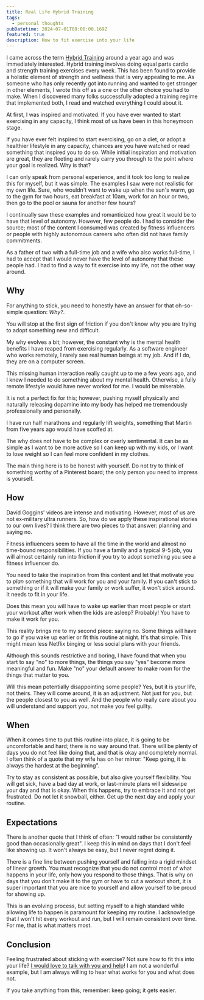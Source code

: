 ```yaml
---
title: Real Life Hybrid Training
tags:
  - personal thoughts
pubDatetime: 2024-07-01T08:00:00.169Z
featured: true
description: How to fit exercise into your life
---
```


I came across the term [Hybrid Training](https://www.health.harvard.edu/exercise-and-fitness/hybrid-exercise-training) around a year ago and was immediately interested. Hybrid training involves doing equal parts cardio and strength training exercises every week. This has been found to provide a holistic element of strength and wellness that is very appealing to me. As someone who has only recently got into running and wanted to get stronger in other elements, I wrote this off as a one or the other choice you had to make. When I discovered many folks successfully adopted a training regime that implemented both, I read and watched everything I could about it.

At first, I was inspired and motivated. If you have ever wanted to start exercising in any capacity, I think most of us have been in this honeymoon stage.

If you have ever felt inspired to start exercising, go on a diet, or adopt a healthier lifestyle in any capacity, chances are you have watched or read something that inspired you to do so. While initial inspiration and motivation are great, they are fleeting and rarely carry you through to the point where your goal is realized. Why is that?

I can only speak from personal experience, and it took too long to realize this for myself, but it was simple. The examples I saw were not realistic for my own life. Sure, who wouldn't want to wake up when the sun's warm, go to the gym for two hours, eat breakfast at 10am, work for an hour or two, then go to the pool or sauna for another few hours?

I continually saw these examples and romanticized how great it would be to have that level of autonomy. However, few people do. I had to consider the source; most of the content I consumed was created by fitness influencers or people with highly autonomous careers who often did not have family commitments.

As a father of two with a full-time job and a wife who also works full-time, I had to accept that I would never have the level of autonomy that these people had. I had to find a way to fit exercise into my life, not the other way around.

## Why

For anything to stick, you need to honestly have an answer for that oh-so-simple question: _Why?_.

You will stop at the first sign of friction if you don't know why you are trying to adopt something new and difficult.

My why evolves a bit; however, the constant why is the mental health benefits I have reaped from exercising regularly. As a software engineer who works remotely, I rarely see real human beings at my job. And if I do, they are on a computer screen.

This missing human interaction really caught up to me a few years ago, and I knew I needed to do something about my mental health. Otherwise, a fully remote lifestyle would have never worked for me. I would be miserable.

It is not a perfect fix for this; however, pushing myself physically and naturally releasing dopamine into my body has helped me tremendously professionally and personally.

I have run half marathons and regularly lift weights, something that Martin from five years ago would have scoffed at.

The why does not have to be complex or overly sentimental. It can be as simple as I want to be more active so I can keep up with my kids, or I want to lose weight so I can feel more confident in my clothes.

The main thing here is to be honest with yourself. Do not try to think of something worthy of a Pinterest board; the only person you need to impress is yourself.

## How

David Goggins' videos are intense and motivating. However, most of us are not ex-military ultra runners. So, how do we apply these inspirational stories to our own lives? I think there are two pieces to that answer: planning and saying no.

Fitness influencers seem to have all the time in the world and almost no time-bound responsibilities. If you have a family and a typical 9-5 job, you will almost certainly run into friction if you try to adopt something you see a fitness influencer do.

You need to take the inspiration from this content and let that motivate you to _plan_ something that will work for you and your family. If you can't stick to something or if it will make your family or work suffer, it won't stick around. It needs to fit in your life.

Does this mean you will have to wake up earlier than most people or start your workout after work when the kids are asleep? Probably! You have to make it work for you.

This reality brings me to my second piece: saying no. Some things will have to go if you wake up earlier or fit this routine at night. It's that simple. This might mean less Netflix binging or less social plans with your friends.

Although this sounds restrictive and boring, I have found that when you start to say "no" to more things, the things you say "yes" become more meaningful and fun. Make "no" your default answer to make room for the things that matter to you.

Will this mean potentially disappointing some people? Yes, but it is your life, not theirs. They will come around, it is an adjustment. Not just for you, but the people closest to you as well. And the people who really care about you will understand and support you, not make you feel guilty.

## When

When it comes time to put this routine into place, it is going to be uncomfortable and hard; there is no way around that. There will be plenty of days you do not feel like doing that, and that is okay and completely normal. I often think of a quote that my wife has on her mirror: "Keep going, it is always the hardest at the beginning".

Try to stay as consistent as possible, but also give yourself flexibility. You will get sick, have a bad day at work, or last-minute plans will sideswipe your day and that is okay. When this happens, try to embrace it and not get frustrated. Do not let it snowball, either. Get up the next day and apply your routine.

## Expectations

There is another quote that I think of often: "I would rather be consistently good than occasionally great". I keep this in mind on days that I don't feel like showing up. It won't always be easy, but I never regret doing it.

There is a fine line between pushing yourself and falling into a rigid mindset of linear growth. You must recognize that you do not control most of what happens in your life, only how you respond to those things. That is why on days that you don't make it to the gym or have to cut a workout short, it is super important that you are nice to yourself and allow yourself to be proud for showing up.

This is an evolving process, but setting myself to a high standard while allowing life to happen is paramount for keeping my routine. I acknowledge that I won't hit every workout and run, but I will remain consistent over time. For me, that is what matters most.

## Conclusion

Feeling frustrated about sticking with exercise? Not sure how to fit this into your life? [I would love to talk with you and help](mailto:martin@hey.com)! I am not a wonderful example, but I am always willing to hear what works for you and what does not.

If you take anything from this, remember: keep going; it gets easier.
